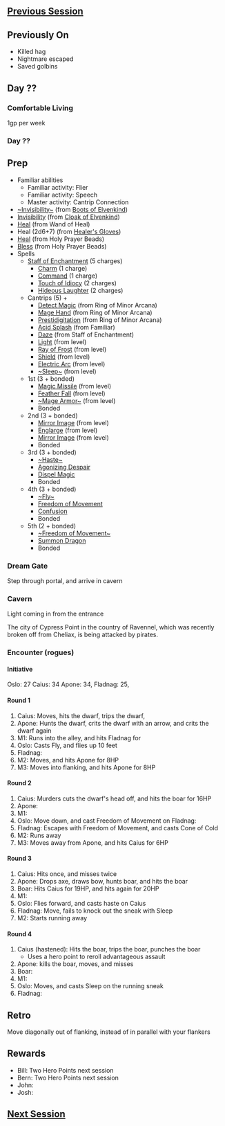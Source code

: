 ## [Previous Session](./2021-08-11.md)

## Previously On

- Killed hag
- Nightmare escaped
- Saved golbins

## Day ??

### Comfortable Living

1gp per week

### Day ??

## Prep

- Familiar abilities
  - Familiar activity: Flier
  - Familiar activity: Speech
  - Master activity: Cantrip Connection
- [~Invisibility~](https://pf2.d20pfsrd.com/spell/invisibility/) (from [Boots of Elvenkind](https://2e.aonprd.com/Equipment.aspx?ID=413))
- [Invisibility](https://pf2.d20pfsrd.com/spell/invisibility/) (from [Cloak of Elvenkind](https://2e.aonprd.com/Equipment.aspx?ID=424))
- [Heal](https://pf2.d20pfsrd.com/spell/heal/) (from Wand of Heal)
- Heal (2d6+7) (from [Healer's Gloves](https://2e.aonprd.com/Equipment.aspx?ID=444))
- [Heal](https://2e.aonprd.com/Equipment.aspx?ID=256) (from Holy Prayer Beads)
- [Bless](https://2e.aonprd.com/Spells.aspx?ID=25) (from Holy Prayer Beads)
- Spells
  - [Staff of Enchantment](https://pf2.easytool.es/index.php?id=2788) (5 charges)
    - [Charm](https://pf2.d20pfsrd.com/spell/charm/) (1 charge)
    - [Command](https://pf2.d20pfsrd.com/spell/command/) (1 charge)
    - [Touch of Idiocy](https://pf2.d20pfsrd.com/spell/touch-of-idiocy/) (2 charges)
    - [Hideous Laughter](https://pf2.d20pfsrd.com/spell/hideous-laughter/) (2 charges)
  - Cantrips (5) + 
    - [Detect Magic](https://pf2.d20pfsrd.com/spell/detect-magic/) (from Ring of Minor Arcana)
    - [Mage Hand](https://pf2.d20pfsrd.com/spell/mage-hand/) (from Ring of Minor Arcana)
    - [Prestidigitation](https://pf2.d20pfsrd.com/spell/prestidigitation/) (from Ring of Minor Arcana)
    - [Acid Splash](https://pf2.d20pfsrd.com/spell/acid-splash/) (from Familiar)
    - [Daze](https://pf2.d20pfsrd.com/spell/daze/) (from Staff of Enchantment)
    - [Light](https://pf2.d20pfsrd.com/spell/light/) (from level)
    - [Ray of Frost](https://pf2.d20pfsrd.com/spell/ray-of-frost/) (from level)
    - [Shield](https://pf2.d20pfsrd.com/spell/shield/) (from level)
    - [Electric Arc](https://pf2.d20pfsrd.com/spell/electric-arc/) (from level)
    - [~Sleep~](https://pf2.d20pfsrd.com/spell/sleep/) (from level)
  - 1st (3 + bonded)
    - [Magic Missile](https://pf2.d20pfsrd.com/spell/magic-missile/) (from level)
    - [Feather Fall](https://pf2.d20pfsrd.com/spell/feather-fall/) (from level)
    - [~Mage Armor~](https://pf2.d20pfsrd.com/spell/mage-armor/) (from level)
    - Bonded
  - 2nd (3 + bonded)
    - [Mirror Image](https://pf2.d20pfsrd.com/spell/mirror-image/) (from level)
    - [Englarge](https://pf2.d20pfsrd.com/spell/enlarge/) (from level)
    - [Mirror Image](https://pf2.d20pfsrd.com/spell/mirror-image/) (from level)
    - Bonded
  - 3rd (3 + bonded)
    - [~Haste~](https://pf2.d20pfsrd.com/spell/haste)
    - [Agonizing Despair](https://pf2.d20pfsrd.com/spell/agonizing-despair) 
    - [Dispel Magic](https://pf2.d20pfsrd.com/spell/dispel-magic/)
    - Bonded
  - 4th (3 + bonded)
    - [~Fly~](https://pf2.d20pfsrd.com/spell/fly/)
    - [Freedom of Movement](https://pf2.d20pfsrd.com/spell/freedom-of-movement/)
    - [Confusion](https://pf2.d20pfsrd.com/spell/confusion/)
    - Bonded
  - 5th (2 + bonded)
    - [~Freedom of Movement~](https://pf2.d20pfsrd.com/spell/freedom-of-movement/)
    - [Summon Dragon](https://2e.aonprd.com/Spells.aspx?ID=319)
    - Bonded

### Dream Gate

Step through portal, and arrive in cavern

### Cavern

Light coming in from the entrance

The city of Cypress Point in the country of Ravennel, which was recently broken off from Cheliax, is being attacked by pirates. 

### Encounter (rogues)

#### Initiative

Oslo: 27
Caius: 34
Apone: 34,
Fladnag: 25, 

#### Round 1

1. Caius: Moves, hits the dwarf, trips the dwarf, 
1. Apone: Hunts the dwarf, crits the dwarf with an arrow, and crits the dwarf again
1. M1: Runs into the alley, and hits Fladnag for 
1. Oslo: Casts Fly, and flies up 10 feet
1. Fladnag: 
1. M2: Moves, and hits Apone for 8HP
1. M3: Moves into flanking, and hits Apone for 8HP

#### Round 2

1. Caius: Murders cuts the dwarf's head off, and hits the boar for 16HP
1. Apone: 
1. M1: 
1. Oslo: Move down, and cast Freedom of Movement on Fladnag:
1. Fladnag: Escapes with Freedom of Movement, and casts Cone of Cold
1. M2: Runs away
1. M3: Moves away from Apone, and hits Caius for 6HP

#### Round 3

1. Caius: Hits once, and misses twice
1. Apone: Drops axe, draws bow, hunts boar, and hits the boar
1. Boar: Hits Caius for 19HP, and hits again for 20HP
1. M1: 
1. Oslo: Flies forward, and casts haste on Caius
1. Fladnag: Move, fails to knock out the sneak with Sleep
1. M2: Starts running away

#### Round 4

1. Caius (hastened): Hits the boar, trips the boar, punches the boar
   - Uses a hero point to reroll advantageous assault
1. Apone: kills the boar, moves, and misses
1. Boar: 
1. M1: 
1. Oslo: Moves, and casts Sleep on the running sneak
1. Fladnag: 

## Retro

Move diagonally out of flanking, instead of in parallel with your flankers

## Rewards

- Bill: Two Hero Points next session
- Bern: Two Hero Points next session
- John: 
- Josh: 

## [Next Session](./2021-09-01.md)
